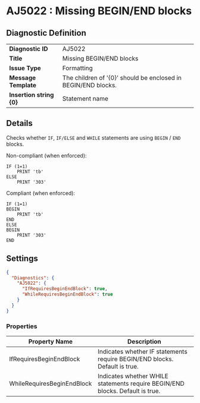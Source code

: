 # AJ5022 : Missing BEGIN/END blocks

## Diagnostic Definition

<table>
  <tr>
    <td class="header"><b>Diagnostic ID</b></td>
    <td>AJ5022</td>
  </tr>
  <tr>
    <td class="header"><b>Title</b></td>
    <td>Missing BEGIN/END blocks</td>
  </tr>
  <tr>
    <td class="header"><b>Issue Type</b></td>
    <td>Formatting</td>
  </tr>
  <tr>
    <td class="header"><b>Message Template</b></td>
    <td>The children of '{0}' should be enclosed in BEGIN/END blocks.</td>
  </tr>
    <tr>
    <td class="header"><b>Insertion string {0}</b></td>
    <td>Statement name</td>
  </tr>

</table>

## Details

Checks whether `IF`, `IF/ELSE` and `WHILE` statements are using `BEGIN` / `END` blocks.

Non-compliant (when enforced):

```tsql
IF (1=1)
    PRINT 'tb'
ELSE
    PRINT '303'
```

Compliant  (when enforced):

```tsql
IF (1=1)
BEGIN
    PRINT 'tb'
END
ELSE
BEGIN
    PRINT '303'
END
```


## Settings

```json
{
  "Diagnostics": {
    "AJ5022": {
      "IfRequiresBeginEndBlock": true,
      "WhileRequiresBeginEndBlock": true
    }
  }
}
```


### Properties

| Property Name              | Description                                                                   |
|----------------------------|-------------------------------------------------------------------------------|
| IfRequiresBeginEndBlock    | Indicates whether IF statements require BEGIN/END blocks. Default is true.    |
| WhileRequiresBeginEndBlock | Indicates whether WHILE statements require BEGIN/END blocks. Default is true. |




